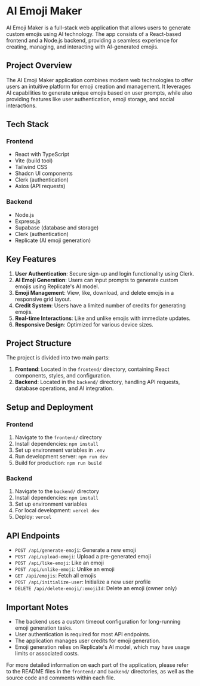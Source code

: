 # AI Emoji Maker

AI Emoji Maker is a full-stack web application that allows users to generate custom emojis using AI technology. The app consists of a React-based frontend and a Node.js backend, providing a seamless experience for creating, managing, and interacting with AI-generated emojis.

## Project Overview

The AI Emoji Maker application combines modern web technologies to offer users an intuitive platform for emoji creation and management. It leverages AI capabilities to generate unique emojis based on user prompts, while also providing features like user authentication, emoji storage, and social interactions.

## Tech Stack

### Frontend
- React with TypeScript
- Vite (build tool)
- Tailwind CSS
- Shadcn UI components
- Clerk (authentication)
- Axios (API requests)

### Backend
- Node.js
- Express.js
- Supabase (database and storage)
- Clerk (authentication)
- Replicate (AI emoji generation)

## Key Features

1. **User Authentication**: Secure sign-up and login functionality using Clerk.
2. **AI Emoji Generation**: Users can input prompts to generate custom emojis using Replicate's AI model.
3. **Emoji Management**: View, like, download, and delete emojis in a responsive grid layout.
4. **Credit System**: Users have a limited number of credits for generating emojis.
5. **Real-time Interactions**: Like and unlike emojis with immediate updates.
6. **Responsive Design**: Optimized for various device sizes.

## Project Structure

The project is divided into two main parts:

1. **Frontend**: Located in the `frontend/` directory, containing React components, styles, and configuration.
2. **Backend**: Located in the `backend/` directory, handling API requests, database operations, and AI integration.

## Setup and Deployment

### Frontend
1. Navigate to the `frontend/` directory
2. Install dependencies: `npm install`
3. Set up environment variables in `.env`
4. Run development server: `npm run dev`
5. Build for production: `npm run build`

### Backend
1. Navigate to the `backend/` directory
2. Install dependencies: `npm install`
3. Set up environment variables
4. For local development: `vercel dev`
5. Deploy: `vercel`

## API Endpoints

- `POST /api/generate-emoji`: Generate a new emoji
- `POST /api/upload-emoji`: Upload a pre-generated emoji
- `POST /api/like-emoji`: Like an emoji
- `POST /api/unlike-emoji`: Unlike an emoji
- `GET /api/emojis`: Fetch all emojis
- `POST /api/initialize-user`: Initialize a new user profile
- `DELETE /api/delete-emoji/:emojiId`: Delete an emoji (owner only)

## Important Notes

- The backend uses a custom timeout configuration for long-running emoji generation tasks.
- User authentication is required for most API endpoints.
- The application manages user credits for emoji generation.
- Emoji generation relies on Replicate's AI model, which may have usage limits or associated costs.

For more detailed information on each part of the application, please refer to the README files in the `frontend/` and `backend/` directories, as well as the source code and comments within each file.

